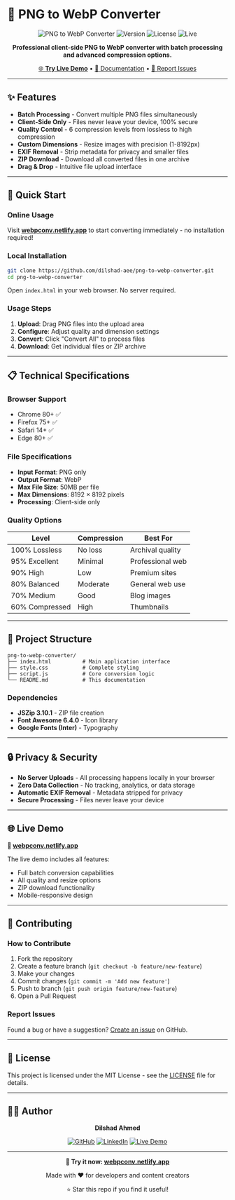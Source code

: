 # 🎨 PNG to WebP Converter

<div align="center">

![PNG to WebP Converter](https://img.shields.io/badge/PNG%20to%20WebP-Converter-blue?style=for-the-badge&logo=image&logoColor=white)
![Version](https://img.shields.io/badge/version-1.0.0-green?style=for-the-badge)
![License](https://img.shields.io/badge/license-MIT-orange?style=for-the-badge)
![Live](https://img.shields.io/badge/Live-Demo-success?style=for-the-badge&logo=netlify)

**Professional client-side PNG to WebP converter with batch processing and advanced compression options.**

[🌐 **Try Live Demo**](https://webpconv.netlify.app/) • [📖 Documentation](#documentation) • [🐛 Report Issues](https://github.com/dilshad-aee/png-to-webp-converter/issues)

</div>

---

## ✨ Features

- **Batch Processing** - Convert multiple PNG files simultaneously
- **Client-Side Only** - Files never leave your device, 100% secure
- **Quality Control** - 6 compression levels from lossless to high compression
- **Custom Dimensions** - Resize images with precision (1-8192px)
- **EXIF Removal** - Strip metadata for privacy and smaller files
- **ZIP Download** - Download all converted files in one archive
- **Drag & Drop** - Intuitive file upload interface

---

## 🚀 Quick Start

### Online Usage
Visit [**webpconv.netlify.app**](https://webpconv.netlify.app/) to start converting immediately - no installation required!

### Local Installation
```bash
git clone https://github.com/dilshad-aee/png-to-webp-converter.git
cd png-to-webp-converter
```

Open `index.html` in your web browser. No server required.

### Usage Steps
1. **Upload**: Drag PNG files into the upload area
2. **Configure**: Adjust quality and dimension settings
3. **Convert**: Click "Convert All" to process files
4. **Download**: Get individual files or ZIP archive

---

## 📋 Technical Specifications

### Browser Support
- Chrome 80+ ✅
- Firefox 75+ ✅
- Safari 14+ ✅
- Edge 80+ ✅

### File Specifications
- **Input Format**: PNG only
- **Output Format**: WebP
- **Max File Size**: 50MB per file
- **Max Dimensions**: 8192 × 8192 pixels
- **Processing**: Client-side only

### Quality Options
| Level | Compression | Best For |
|-------|-------------|----------|
| 100% Lossless | No loss | Archival quality |
| 95% Excellent | Minimal | Professional web |
| 90% High | Low | Premium sites |
| 80% Balanced | Moderate | General web use |
| 70% Medium | Good | Blog images |
| 60% Compressed | High | Thumbnails |

---

## 🔧 Project Structure

```
png-to-webp-converter/
├── index.html          # Main application interface
├── style.css           # Complete styling
├── script.js           # Core conversion logic
└── README.md           # This documentation
```

### Dependencies
- **JSZip 3.10.1** - ZIP file creation
- **Font Awesome 6.4.0** - Icon library
- **Google Fonts (Inter)** - Typography

---

## 🔒 Privacy & Security

- **No Server Uploads** - All processing happens locally in your browser
- **Zero Data Collection** - No tracking, analytics, or data storage
- **Automatic EXIF Removal** - Metadata stripped for privacy
- **Secure Processing** - Files never leave your device

---

## 🌐 Live Demo

**🔗 [webpconv.netlify.app](https://webpconv.netlify.app/)**

The live demo includes all features:
- Full batch conversion capabilities
- All quality and resize options
- ZIP download functionality
- Mobile-responsive design

---

## 🤝 Contributing

### How to Contribute
1. Fork the repository
2. Create a feature branch (`git checkout -b feature/new-feature`)
3. Make your changes
4. Commit changes (`git commit -m 'Add new feature'`)
5. Push to branch (`git push origin feature/new-feature`)
6. Open a Pull Request

### Report Issues
Found a bug or have a suggestion? [Create an issue](https://github.com/dilshad-aee/png-to-webp-converter/issues) on GitHub.

---

## 📄 License

This project is licensed under the MIT License - see the [LICENSE](LICENSE) file for details.

---

## 👨‍💻 Author

<div align="center">

**Dilshad Ahmed**

[![GitHub](https://img.shields.io/badge/GitHub-dilshad--aee-black?style=flat&logo=github)](https://github.com/dilshad-aee)
[![LinkedIn](https://img.shields.io/badge/LinkedIn-dilshadaee-blue?style=flat&logo=linkedin)](https://linkedin.com/in/dilshadaee)
[![Live Demo](https://img.shields.io/badge/Live%20Demo-webpconv.netlify.app-success?style=flat&logo=netlify)](https://webpconv.netlify.app/)

</div>

---

<div align="center">

**🌟 Try it now: [webpconv.netlify.app](https://webpconv.netlify.app/)**

Made with ❤️ for developers and content creators

⭐ Star this repo if you find it useful!

</div>
